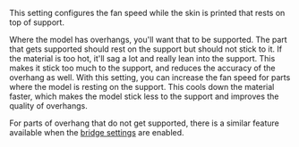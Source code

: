 This setting configures the fan speed while the skin is printed that rests on top of support.

Where the model has overhangs, you'll want that to be supported. The part that gets supported should rest on the support but should not stick to it. If the material is too hot, it'll sag a lot and really lean into the support. This makes it stick too much to the support, and reduces the accuracy of the overhang as well. With this setting, you can increase the fan speed for parts where the model is resting on the support. This cools down the material faster, which makes the model stick less to the support and improves the quality of overhangs.

For parts of overhang that do not get supported, there is a similar feature available when the [bridge settings](bridge_settings_enabled.md) are enabled.